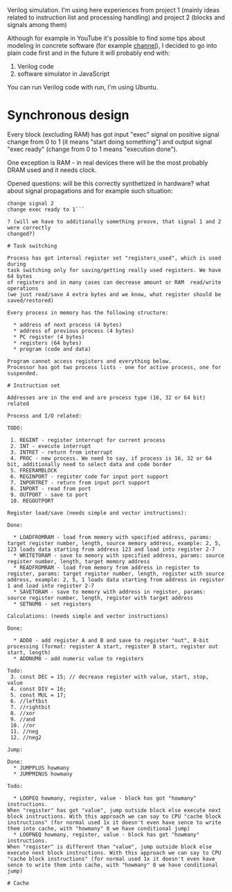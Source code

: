Verilog simulation. I'm using here experiences from project 1 (mainly ideas related
to instruction list and processing handling) and project 2 (blocks and signals among them)

Although for example in YouTube it's possible to find some tips about modeling in
concrete software (for example [channel](https://www.youtube.com/playlist?list=PLilenfQGj6CEG6iZ4TQJ10PI7pCWsy1AO)),
I decided to go into plain code first and in the future it will probably end with:

1. Verilog code
2. software simulator in JavaScript

You can run Verilog code with run, I'm using Ubuntu.

# Synchronous design
Every block (excluding RAM) has got input "exec" signal on positive signal change
from 0 to 1 (it means "start doing something") and output signal "exec ready"
(change from 0 to 1 means "execution done").

One exception is RAM - in real devices there will be the most probably DRAM
used and it needs clock.

Opened questions: will be this correctly synthetized in hardware? what about signal
propagations and for example such situation:

```change signal 1
change signal 2
change exec ready to 1```

? (will we have to additionally something proove, that signal 1 and 2 were correctly
changed?)

# Task switching

Process has got internal register set "registers_used", which is used during
task switching only for saving/getting really used registers. We have 64 bytes
of registers and in many cases can decrease amount or RAM  read/write operations
(we just read/save 4 extra bytes and we know, what register should be saved/restored)

Every process in memory has the following structure:

  * address of next process (4 bytes)
  * address of previous process (4 bytes)
  * PC register (4 bytes)
  * registers (64 bytes)
  * program (code and data)

Program cannot access registers and everything below.
Processor has got two process lists - one for active process, one for suspended.

# Instruction set

Addresses are in the end and are process type (16, 32 or 64 bit) related

Process and I/O related:

TODO:

 1. REGINT - register interrupt for current process
 2. INT - execute interrupt
 3. INTRET - return from interrupt
 4. PROC - new process. We need to say, if process is 16, 32 or 64 bit, additionally need to select data and code border
 5. FREERAMBLOCK
 6. REGINPORT - register code for input port support
 7. INPORTRET - return from input port support
 8. INPORT - read from port
 9. OUTPORT - save to port
 10. REGOUTPORT

Register load/save (needs simple and vector instructions):

Done:

  * LOADFROMRAM - load from memory with specified address, params: target register number, length, source memory address, example: 2, 5, 123 loads data starting from address 123 and load into register 2-7
  * WRITETORAM - save to memory with specified address, params: source register number, length, target memory address
  * READFROMRAM - load from memory from address in register to register, params: target register number, length, register with source address, example: 2, 5, 1 loads data starting from address in register 1 and load into register 2-7
  * SAVETORAM - save to memory with address in register, params: source register number, length, register with target address
  * SETNUM8 - set registers

Calculations: (needs simple and vector instructions)

Done:

  * ADD8 - add register A and B and save to register "out", 8-bit processing (format: register A start, register B start, register out start, length)
  * ADDNUM8 - add numeric value to registers

Todo:
 3. const DEC = 15; // decrease register with value, start, stop, value
 4. const DIV = 16;
 5. const MUL = 17;
 6. //leftbit
 7. //rightbit
 8. //xor
 9. //and
 10. //or
 11. //neg
 12. //neg2
 
Jump:

Done:
  * JUMPPLUS howmany
  * JUMPMINUS howmany

Todo:

  * LOOPEQ howmany, register, value - block has got "howmany" instructions. 
When "register" has got "value", jump outside block else execute next block instructions. With this approach we can say to CPU "cache block instructions" (for normal used 1x it doesn't even have sence to write them into cache, with "howmany" 0 we have conditional jump)
  * LOOPNEQ howmany, register, value - block has got "howmany" instructions. 
When "register" is different than "value", jump outside block else execute next block instructions. With this approach we can say to CPU "cache block instructions" (for normal used 1x it doesn't even have sence to write them into cache, with "howmany" 0 we have conditional jump)

# Cache
